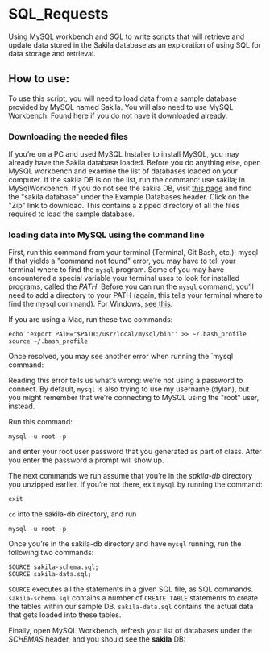 # SQL_Requests
Using MySQL workbench and SQL to write scripts that will retrieve and update data stored in the Sakila database as an exploration of using SQL for data storage and retrieval. 


## How to use:
To use this script, you will need to load data from a sample database provided by MySQL named Sakila. You will also need to use MySQL Workbench. Found [here](https://dev.mysql.com/downloads/workbench/) if you do not have it downloaded already.

### Downloading the needed files
If you’re on a PC and used MySQL Installer to install MySQL, you may already have the Sakila database loaded. Before you do anything else, open MySQL workbench and examine the list of databases loaded on your computer. If the sakila DB is on the list, run the command: use sakila; in MySqlWorkbench. 
If you do not see the sakila DB, visit [this page](https://dev.mysql.com/doc/index-other.html) and find the "sakila database" under the Example Databases header. Click on the "Zip" link to download. This contains a zipped directory of all the files required to load the sample database.
### loading data into MySQL using the command line
First, run this command from your terminal (Terminal, Git Bash, etc.): mysql
If that yields a "command not found" error, you may have to tell your terminal where to find the `mysql` program. Some of you may have encountered a special variable your terminal uses to look for installed programs, called the _PATH_. Before you can run the `mysql` command, you’ll need to add a directory to your PATH (again, this tells your terminal where to find the mysql command). For Windows, [see this](https://dev.mysql.com/doc/mysql-windows-excerpt/5.7/en/mysql-installation-windows-path.html).

If you are using a Mac, run these two commands:

```
echo 'export PATH="$PATH:/usr/local/mysql/bin"' >> ~/.bash_profile
source ~/.bash_profile
```

Once resolved, you may see another error when running the \`mysql command:

Reading this error tells us what’s wrong: we’re not using a password to connect. By default, `mysql` is also trying to use my username (dylan), but you might remember that we’re connecting to MySQL using the "root" user, instead.

Run this command:

```
mysql -u root -p
```

and enter your root user password that you generated as part of class. After you enter the password a prompt will show up.

The next commands we run assume that you’re in the _sakila-db_ directory you unzipped earlier. If you’re not there, exit `mysql` by running the command:

```
exit
```

`cd` into the sakila-db directory, and run

```
mysql -u root -p
```

Once you’re in the sakila-db directory and have `mysql` running, run the following two commands:

```
SOURCE sakila-schema.sql;
SOURCE sakila-data.sql;
```

`SOURCE` executes all the statements in a given SQL file, as SQL commands. `sakila-schema.sql` contains a number of `CREATE TABLE` statements to create the tables within our sample DB. `sakila-data.sql` contains the actual data that gets loaded into these tables.

Finally, open MySQL Workbench, refresh your list of databases under the _SCHEMAS_ header, and you should see the **sakila** DB:

